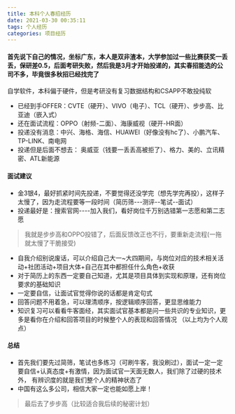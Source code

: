 ```yaml
---
title: 本科个人春招经历
date: 2021-03-30 00:35:11
tags: 个人经历
categories: 项目经历
---
```


#### 首先说下自己的情况，坐标广东，本人是双非渣本，大学参加过一些比赛获奖一丢丢，保研差0.5，后面考研失败，然后我是3月才开始投递的，其实春招能选的公司不多，毕竟很多秋招已经找完了
自学软件，本科偏于硬件，但是考研没有复习数据结构和CSAPP不敢投纯软

- 已经到手OFFER：CVTE（硬开）、VIVO（电子）、TCL（硬开）、步步高、比亚迪（嵌入式）
- 还在面试流程：OPPO（射频-二面）、海康威视（硬开-HR面）
- 投递没有消息：中兴、海格、海信、HUAWEI（好像没有hc了）、小鹏汽车、TP-LINK、南电网
- 投递但是后面不想去： 奥威亚（钱要一丢丢高被拒了）、格力、美的、立讯精密、ATL新能源

#### 面试建议
- 金3银4，最好抓紧时间先投递，不要觉得还没学完（想先学完再投），这样子太慢了，因为走流程要等一段时间（简历筛---测评--笔试--面试）
- 投递最好是：搜索官网----加入我们，看好岗位千万别选错第一志愿和第二志愿
> 我就是步步高和OPPO投错了，后面反馈改正也不行，要重新走流程(一拖就太慢了干脆接受)
- 自我介绍别说废话，可以介绍自己大一~大四期间，与岗位对应的技术相关活动+社团活动+项目大体+自己在其中都担任什么角色+收获
- 对于简历上的东西一定要自己知道，尤其是项目具体到实现和原理，还有岗位要求的基础知识
- 一定要自信，让面试官觉得你说的话都是肯定句式
- 回答问题不用着急，可以理清顺序，按逻辑顺序回答，更显思维能力
- 知识复习可以看看牛客面经，其实面试官基本都是问一些共识的专业知识，更多是看你在介绍和回答项目的时候整个人的表现和回答情况
（以上均为个人观点）

#### 总结
- 首先我们要先过简筛，笔试也多练习（可刷牛客，我没刷过），面试一定一定要自信+认真态度+有激情，因为面试官一天面无数人，我们除了过硬的技术外，
有辨识度的就是我们整个人的精神状态了
- 中国有这么多公司，相信大家一定也能如愿上岸！
> 最后去了步步高（比较适合我后续的秘密计划）